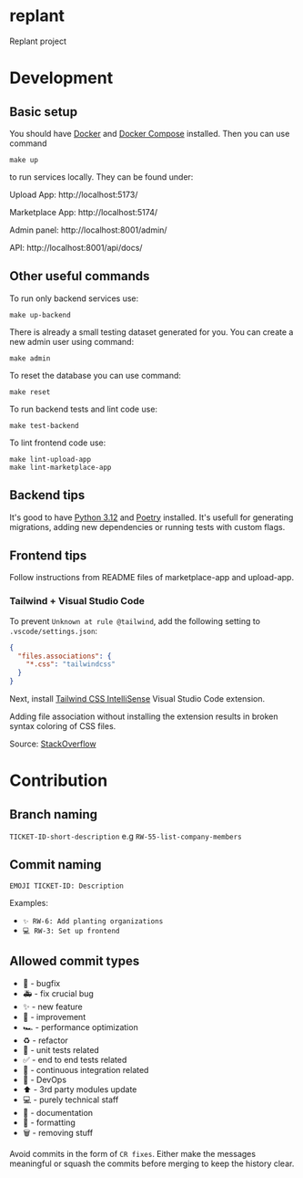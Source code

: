 # replant

Replant project

# Development
## Basic setup

You should have [Docker](https://docs.docker.com/) and [Docker Compose](https://docs.docker.com/compose/) installed. Then you can use command

```
make up
```
to run services locally. They can be found under:

Upload App: http://localhost:5173/

Marketplace App: http://localhost:5174/

Admin panel: http://localhost:8001/admin/

API: http://localhost:8001/api/docs/

## Other useful commands

To run only backend services use:

```
make up-backend
```

There is already a small testing dataset generated for you. You can create a new admin user using command:

```
make admin
```

To reset the database you can use command:

```
make reset
```

To run backend tests and lint code use:

```
make test-backend
```

To lint frontend code use:

```
make lint-upload-app
make lint-marketplace-app
```

## Backend tips

It's good to have [Python 3.12](https://www.python.org/downloads/) and [Poetry](https://python-poetry.org/docs/) installed. It's usefull for generating migrations, adding new dependencies or running tests with custom flags.

## Frontend tips

Follow instructions from README files of marketplace-app and upload-app.

### Tailwind + Visual Studio Code

To prevent `Unknown at rule @tailwind`, add the following setting to `.vscode/settings.json`:

```json
{
  "files.associations": {
    "*.css": "tailwindcss"
  }
}
```

Next, install [Tailwind CSS IntelliSense](https://marketplace.visualstudio.com/items?itemName=bradlc.vscode-tailwindcss) Visual Studio Code extension.

Adding file association without installing the extension results in broken syntax coloring of CSS files.

Source: [StackOverflow](https://stackoverflow.com/questions/65247279/unknown-at-rule-tailwind-cssunknownatrules)

# Contribution

## Branch naming

`TICKET-ID-short-description` e.g `RW-55-list-company-members`

## Commit naming

`EMOJI TICKET-ID: Description`

Examples:

- `✨ RW-6: Add planting organizations`
- `💻 RW-3: Set up frontend`

## Allowed commit types

- 🐛 - bugfix
- 🚑 - fix crucial bug
- ✨ - new feature
- 🔧 - improvement
- 🏎️ - performance optimization
- ♻️ - refactor
- 🧪 - unit tests related
- ✅ - end to end tests related
- 🚧 - continuous integration related
- 🔨 - DevOps
- ⬆️ - 3rd party modules update
- 💻 - purely technical staff
- 📝 - documentation
- 🎨 - formatting
- 🗑️ - removing stuff

Avoid commits in the form of `CR fixes`. Either make the messages meaningful or squash the commits before merging to keep the history clear.
